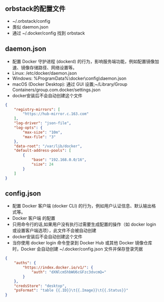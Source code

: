 ## orbstack的配置文件

- ~/.orbstack/config
- 类似 daemon.json
- 通过 ~/.docker/config 找到 orbstack

## daemon.json

- 配置 Docker 守护进程 (dockerd) 的行为，影响服务端功能，例如配置镜像加速、镜像存储路径、网络设置等。
- Linux: /etc/docker/daemon.json
- Windows: %ProgramData%\docker\config\daemon.json
- macOS (Docker Desktop): 通过 GUI 设置;~/Library/Group Containers/group.com.docker/settings.json
- docker安装后不会自动创建这个文件

```json
{
    "registry-mirrors": [
        "https://hub-mirror.c.163.com"
    ],
    "log-driver": "json-file",
    "log-opts": {
        "max-size": "10m",
        "max-file": "3"
    },
    "data-root": "/var/lib/docker",
    "default-address-pools": [
        {
            "base": "192.168.0.0/16",
            "size": 24
        }
    ]
}
```

## config.json

- 配置 Docker 客户端 (docker CLI) 的行为，例如用户认证信息、默认输出格式等。
- Docker 客户端 的配置
- 只用命令行的话,如果用户没有执行过需要生成配置的操作（如 docker login 或设置客户端选项），此文件不会被自动创建
- docker安装后不会自动创建这个文件
- 当你使用 docker login 命令登录到 Docker Hub 或其他 Docker 镜像仓库时，Docker 会自动创建 ~/.docker/config.json 文件并保存登录凭据

```json
{
    "auths": {
        "https://index.docker.io/v1/": {
            "auth": "dXNlcm5hbWU6cGFzc3dvcmQ="
        }
    },
    "credsStore": "desktop",
    "psFormat": "table {{.ID}}\t{{.Image}}\t{{.Status}}"
}
```
